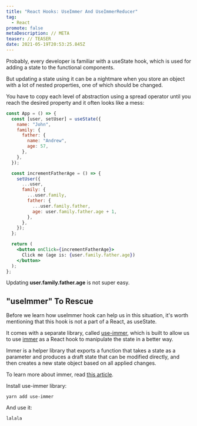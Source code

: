 ```yaml
---
title: "React Hooks: UseImmer And UseImmerReducer"
tag:
  - React
promote: false
metaDescription: // META
teaser: // TEASER
date: 2021-05-19T20:53:25.845Z
---
```

Probably, every developer is familiar with a useState hook, which is used for adding a state to the functional components.

But updating a state using it can be a nightmare when you store an object with a lot of nested properties, one of which should be changed.

You have to copy each level of abstraction using a spread operator until you reach the desired property and it often looks like a mess:

```jsx
const App = () => {
  const [user, setUser] = useState({
    name: "John",
    family: {
      father: {
        name: "Andrew",
        age: 57,
      },
    },
  });

  const incrementFatherAge = () => {
    setUser({
      ...user,
      family: {
        ...user.family,
        father: {
          ...user.family.father,
          age: user.family.father.age + 1,
        },
      },
    });
  };

  return (
    <button onClick={incrementFatherAge}>
      Click me (age is: {user.family.father.age})
    </button>
  );
};
```

Updating **user.family.father.age** is not super easy.

## "useImmer" To Rescue

Before we learn how useImmer hook can help us in this situation, it's worth mentioning that this hook is not a part of a React, as useState.

It comes with a separate library, called [use-immer](https://github.com/immerjs/use-immer), which is built to allow us to use [immer](https://github.com/immerjs/immer) as a React hook to manipulate the state in a better way.

Immer is a helper library that exports a function that takes a state as a parameter and produces a draft state that can be modified directly, and then creates a new state object based on all applied changes.

To learn more about immer, read [this article](/improve-your-state-handling-with-immer/).

Install use-immer library:

`yarn add use-immer`

And use it:

```jsx
lalala
```